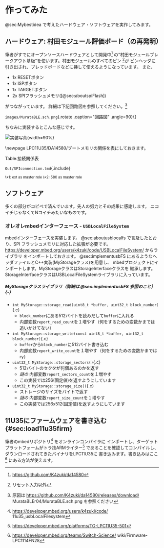 
# 作ってみた
@sec:Mybestidea で考えたハードウェア・ソフトウェアを実作してみます。

## ハードウェア: 村田モジュール評価ボード（の再発明）
<!-- ###マイクロSD風モジュール基板 -->
筆者がすでにオープンソースハードウェアとして開発中[^411]
 の"村田モジュールブレークアウト基板"を使います。村田モジュールのすべてのピン
[^412]が
ピンヘッダに引き出され、ブレッドボードなどに挿して使えるようになっています。
また、

* 1x RESETボタン
* 1x ISPボタン
* 1x TARGETボタン
* 2x SPIフラッシュメモリ([@sec:aboutspiFlash])
<!-- * 1x OTP書き込み電圧入力ピン -->

がつながっています。
詳細は下記回路図を参照してください。[^413]

`images/MurataBLE.sch.png`{.rotate .caption="回路図" .angle=90}{}

<!-- ![回路図](images/MurataBLE.sch.png){angle=90} -->
<!--
\begin{figure}[htbp]
\centering
\includegraphics[angle=90,width=\textwidth]{images/MurataBLE.sch.png}
\caption{回路図}
\end{figure}
 -->
ちなみに実装するとこんな感じです。

![実装写真](images/MurataBLE.brd.png){width=90%}

\\newpage
LPC11U35/DA14580/ブートメモリの関係を表にしておきます。

Table:接続関係表

`Out/SPIconnection.tmd`{.include}

<sub>
\*1: ext as master role
\*2: 580 as master role
</sub>

<!-- ###マザーボード _TBC_
#### 'リビジョン0.1' {.unnumbered}
LPC11U35マイコンとマイクロSDソケットが2個載ったマザーボード的な基板を作ります。
マイクロSDソケットは実際にマイクロSDカードを挿すためのものと、先述の"村田モジュール基板"のためのもので2個載ります。
`リビジョン0.1`はマイクロSDモジュールとの接続部で誤解していたので動かないことがわかりました。
誤解は解けたので`リビジョン0.2`として作り直す予定です。

#### 回路図 {.unnumbered}
`リビジョン0.2`の回路図を示します。

![リビジョン0.2回路図](images/MurataMicroMBr02.sch.png){#MBsch width=80%}

大きく分けると

* USB電源
    * LPC11U35/マイクロSDカード/"村田モジュール基板"用の3.3V電源レギュレータ
* マイクロSDソケット2個
    * マイクロSDカードと村田モジュール基板それぞれ1つずつ
* 書き込み電圧生成回路
    * 村田モジュールのOTPにアプリケーションを焼くときにピンヘッダをショートさせる
* リセット/ISP/ターゲット書込みトリガボタン
    * リセットボタンでLPC11U35をリセット
        * ISPを押しながらリセットするとLPC11U35がファームウェア書込みモードになります
    * ターゲット書込みボタン
* SWD10コネクタ

#### 実装面図 {.unnumbered}
同じく実装面図です。

![リビジョン0.2実装図](images/MurataMicroMBr02.brd.png){#MBbrd width=80%}

#### BOM {.unnumbered}
部品リストです。

`./Out/MurataMicroMB_b.md`{.include} -->

## ソフトウェア
多くの部分がコピペで済んでいます。先人の努力とその成果に感謝します。
ニコイチじゃなくてNコイチみたいなものです。

### オレオレmbedインターフェース - `USBLocalFileSystem`
mbedインターフェースを実装します。 @sec:aboutusblocalfs で言及したとおり、SPI
フラッシュメモリに対応した拡張が必要です。
<https://developer.mbed.org/users/k4zuki/code/USBLocalFileSystem/> からライブラリ
をインポートしておきます。
@sec:implementusbFS にあるようなヘッダファイルとC++実装(MyStorageクラス)を用意し、
mbedプロジェクトにインポートします。MyStorageクラスはStorageInterfaceクラスを
継承します。StorageInterfaceクラスはUSBLocalFileSystemライブラリに入っています。

##### MyStorageクラスライブラリ（詳細は @sec:implementusbFS 参照のこと）{-}
* `int MyStorage::storage_read(uint8_t *buffer, uint32_t block_number)`{.c}
    * `block_number`にある512バイトを読みだして`buffer`に入れる
    * 内部変数`report_read_count`を１増やす（何をするための変数かまでは追いかけてない）
* `int MyStorage::storage_write(const uint8_t *buffer, uint32_t block_number)`{.c}
    * `buffer`から`block_number`に512バイト書き込む
    * 内部変数`report_write_count`を１増やす（何をするための変数かまではry）
* `uint32_t MyStorage::storage_sectors()`{.c}
    * 512バイトのセクタが何個あるのかを返す
    * _謎の_ 内部変数`report_sectors_count`を１増やす
    * この実装では256(固定値)を返すようにしています
* `uint32_t MyStorage::storage_size()`{.c}
    * ストレージのサイズをバイトで返す
    * _謎の_ 内部変数`report_size_count`を１増やす
    * この実装では256x512(固定値)を返すようにしています


<!--
### USB CDC/MSC/HID複合デバイス
このUSBCDC/MSC/HIDコンポジットデバイスライブラリとそれに付随するマイクロSDカードドライバは、
va009039^[https://developer.mbed.org/users/va009039/]氏の成果によるものです。
 -->
<!--
### `DA14580`セカンダリブートローダ
```
DA1458X_SDK
  `- 5.0.3
      `- utilities
          `- secondary_bootloader
              |- secondary_bootloader.uvproj
              |- secondary_bootloader.uvopt
              |- secondary_bootloader.uvprojx
              |- secondary_bootloader.uvoptx
              |- bootloader2.ini (*)
              |- bootloader2.sct (*)
              |- out
              |- src
              |   |- bootloader.c (*)
              |   |- crc16.c
              |   |- crc32.c
              |   |- main.c
              |   |- spi_commands.c
              |   |- sw_aes.c
              |   |- timer.c
              |   |- uart.c
              |   `- uart_booter.c
              |- includes
              |   |- bootloader.h (*)
              |   |- os_port.h
              |   |- sw_aes.h
              |   |- uart.h
              |   |- user_periph_setup.h (*)
              |   |- os_int.h
              |   |- spi_commands.h
              |   |- timer.h
              |   `- uart_booter.h (*)
              `- startup
                  |- bootloader.sct (*)
                  |- startup_CMSDK_CM0.s
                  |- sysram.ini (*)
                  `- system_CMSDK.c
```
Dialog社SDK5ソースツリーのセカンダリブートローダサンプルは最初からSPIフラッシュからブートするようになっているのでピン配と`#define`定義をいくつか変更します。

- `bootloader2.ini` [@lst:bootloader_ini]
- `bootloader2.sct` [@lst:bootloader_sct]
- `user_periph_setup.h`
```{.c}
#define SPI_GPIO_PORT   GPIO_PORT_0
#define SPI_CS_PIN      GPIO_PIN_2
#define SPI_CLK_PIN     GPIO_PIN_6
#define SPI_DO_PIN      GPIO_PIN_7
#define SPI_DI_PIN      GPIO_PIN_3
```
- `bootloader.h`
```{.c}
#define AES_ENCRYPTED_IMAGE_SUPPORTED 0
#define SUPPORT_AN_B_001
#undef ALLOW_NO_HEADER
```
- `uart_booter.h`
```{.c}
#define SYSRAM_COPY_BASE_ADDRESS 0x20000000
```
- `bootloader.c` L.221付近
```{.c}
SpiFlashRead(SYSRAM_COPY_BASE_ADDRESS, (unsigned long)AN001_...
.            ^^^^^^^^^^^^^^^^^^^^^^^^
```

+-------------------------------------------------------------------------+
|Listing: "spi\\\_commands.c(抜粋)"                                       |
|```{#lst:spi_commands_c .c}                                              |
|GPIO_ConfigurePin( GPIO_PORT_1, GPIO_PIN_0, OUTPUT, PID_SPI_EN,  true  );|
|GPIO_ConfigurePin( GPIO_PORT_0, GPIO_PIN_5, OUTPUT, PID_SPI_CLK, false );|
|GPIO_ConfigurePin( GPIO_PORT_0, GPIO_PIN_4, OUTPUT, PID_SPI_DO,  false );|
|GPIO_ConfigurePin( GPIO_PORT_0, GPIO_PIN_7, INPUT,  PID_SPI_DI,  false );|
|```                                                                      |
+-------------------------------------------------------------------------+

ビルドされたファイルを自動的にバイナリに再変換するように設定をいじります。
`Alt + F7` で設定ウィンドウを開き、

- `User`タブ
    - `After Build/Rebuild`
        - `Run #1`にチェックを入れる
            - `User Command`欄に以下のとおり書き込みます：

```{.sh}
fromelf --bin --output out/loader.bin out/secondary_bootloader.axf
.       ^^^^^^^^^^^^^^
```

+-------------------------------------------------------------------------------+
|_`--bin`と`--output`はダッシュ記号が2個必要です。1個のままだとコンパイル時に\  |
|警告が出ます。_                                                                |
+-------------------------------------------------------------------------------+

`loader.bin`を固定値配列として11U35の
-->
## 11U35にファームウェアを書き込む{#sec:load11u35firm}
筆者のmbedリポジトリ[^11u35_usbLocalFilesystem] をオンラインコンパイラに
インポートし、ターゲットプラットフォームがトラ技ARMライター[^TG-LPC11U35-501]
であることを確認してコンパイルし、ダウンロードされてきたバイナリをLPC11U35に
書き込みます。書き込みはここ[^Firmware-LPC1114FN28] にある方法が使えます。

[^11u35_usbLocalFilesystem]: https://developer.mbed.org/users/k4zuki/code/
11u35_usbLocalFilesystem
[^TG-LPC11U35-501]: https://developer.mbed.org/platforms/TG-LPC11U35-501
[^Firmware-LPC1114FN28]: https://developer.mbed.org/teams/Switch-Science/
wiki/Firmware-LPC1114FN28
[^411]: https://github.com/K4zuki/da14580
[^412]: リセット入力以外
[^413]: 原図は https://github.com/K4zuki/da14580/releases/download/
MurataBLEr04/MurataBLE.sch.png を参照ください
